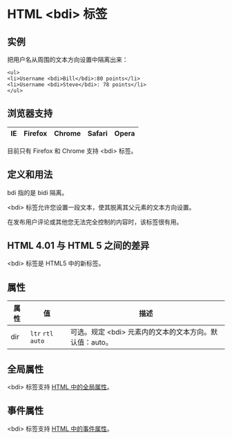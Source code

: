 # HTML &lt;bdi&gt; 标签

## 实例

把用户名从周围的文本方向设置中隔离出来：

```
<ul>
<li>Username <bdi>Bill</bdi>:80 points</li>
<li>Username <bdi>Steve</bdi>: 78 points</li>
</ul>

```



## 浏览器支持

| IE | Firefox | Chrome | Safari | Opera |
| --- | --- | --- | --- | --- |

目前只有 Firefox 和 Chrome 支持 &lt;bdi&gt; 标签。

## 定义和用法

bdi 指的是 bidi 隔离。

&lt;bdi&gt; 标签允许您设置一段文本，使其脱离其父元素的文本方向设置。

在发布用户评论或其他您无法完全控制的内容时，该标签很有用。

## HTML 4.01 与 HTML 5 之间的差异

&lt;bdi&gt; 标签是 HTML5 中的新标签。

## 属性

| 属性 | 值 | 描述 |
| --- | --- | --- |
| dir |    `ltr`   `rtl`   `auto` | 可选。规定 &lt;bdi&gt; 元素内的文本的文本方向。默认值：auto。 |

## 全局属性

&lt;bdi&gt; 标签支持 [HTML 中的全局属性](/tags/html_ref_standardattributes.asp)。

## 事件属性

&lt;bdi&gt; 标签支持 [HTML 中的事件属性](/tags/html_ref_eventattributes.asp)。
